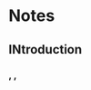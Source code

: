 # Notes 
## INtroduction
### <htmt> , <head> , <title> <body> , <h1>...<h6> , <div> , <span> , <img> , <a>
### <center> , <b> , <i> , <u> , <button>, <input>

** what is different between <div> and <span> tag? **
 - <div> tag is block element which is take full width as much possible
 - <span> tag is inline element which is take only width as much as content

** <a> anchor tag  used to open a link using href properties **
** and target = "_blank" is used to open a link in new tag **

## CSS (Casading Style Sheet)
used for style and appealing our website

### Common Style -> Color, background, border-radius, border, padding/ margin , box-shadow



